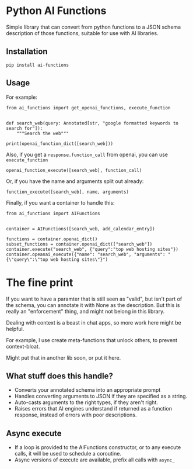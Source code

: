 # Python AI Functions


Simple library that can convert from python functions to a JSON schema description of those functions, suitable for use with AI libraries.


## Installation

`pip install ai-functions`

## Usage

For example:

```
from ai_functions import get_openai_functions, execute_function


def search_web(query: Annotated[str, "google formatted keywords to search for"]):
    """Search the web"""

print(openai_function_dict([search_web]))
```


Also, if you get a `response.function_call` from openai, you can use `execute_function`

```
openai_function_execute([search_web], function_call)
```

Or, if you have the name and arguments split out already:

```
function_execute([search_web], name, arguments)
```

Finally, if you want a container to handle this:

```
from ai_functions import AIFunctions


container = AIFunctions([search_web, add_calendar_entry])

functions = container.openai_dict()
subset_functions = container.openai_dict(["search_web"])
container.execute("search_web", {"query":"top web hosting sites"})
container.opeanai_execute({"name": "search_web", "arguments": "{\"query\":\"top web hosting sites\"}")

```

# The fine print

If you want to have a paramter that is still seen as "valid", but isn't part of the schema, you can 
annotate it with None as the description.  But this is really an "enforcement" thing, and might not
belong in this library.

Dealing with context is a beast in chat apps, so more work here might be helpful.

For example, I use create meta-functions that unlock others, to prevent context-bloat.

Might put that in another lib soon, or put it here.


## What stuff does this handle?

 - Converts your annotated schema into an appropriate prompt 
 - Handles converting arguments to JSON if they are specified as a string.
 - Auto-casts arguments to the right types, if they aren't right.
 - Raises errors that AI engines understand if returned as a function response, instead of errors with poor descriptions.

## Async execute
 - If a loop is provided to the AIFunctions constructor, or to any execute calls, it will be used to schedule a coroutine.
 - Async versions of execute are available, prefix all calls with `async_`
